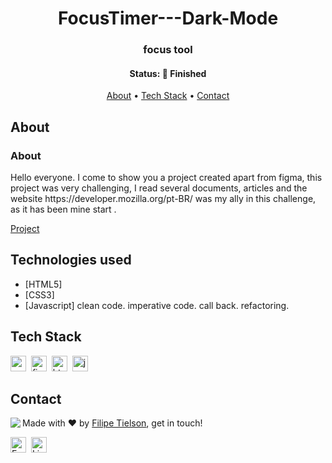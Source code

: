 <h1 align="center">
	FocusTimer---Dark-Mode
</h1>

<h3 align="center">
	focus tool
</h3>

<h4 align="center">
	Status: 🚀 Finished
</h4>

<p align="center">
	<a href="#about">About</a> •
	<a href="#tech-stack">Tech Stack</a> •
	<a href="#contact">Contact</a> 
</p>

## About
### About

<p> Hello everyone.
           I come to show you a project created apart from figma, this project was very challenging, I read several documents, articles and the website https://developer.mozilla.org/pt-BR/ was my ally in this challenge, as it has been mine start .

<a href="https://tielson.github.io/FocusTimer---Dark-Mode/" target="_blank">Project</a>        
</p>

## Technologies used

- [HTML5]
- [CSS3]
- [Javascript]
 clean code.
 imperative code.
 call back.
 refactoring.

## Tech Stack
<img src="https://img.shields.io/badge/Css3-05122A?style=flat&logo=css3" alt="css3 Badge" height="25">&nbsp;
<img src="https://img.shields.io/badge/Figma-05122A?style=flat&logo=figma" alt="figma Badge" height="25">&nbsp;
<img src="https://img.shields.io/badge/Html5-05122A?style=flat&logo=html5" alt="html5 Badge" height="25">&nbsp;
<img src="https://img.shields.io/badge/Javascript-05122A?style=flat&logo=javascript" alt="javascript Badge" height="25">&nbsp;

## Contact
<img align="left" src="https://avatars.githubusercontent.com/Tielson?size=100">

Made with ❤️ by [Filipe Tielson](https://github.com/Tielson), get in touch!

<a href="mailto:filipe_thielsom@hotmail.com" target="_blank"><img src="https://img.shields.io/badge/Email-D14836?style=flat&logo=gmail&logoColor=white" alt="Email Badge" height="25"></a>&nbsp;
<a href="https://www.linkedin.com/in/linkedin.com/in/filipe-tielson-developer/" target="_blank"><img src="https://img.shields.io/badge/Linkedin-0077B5?style=flat&logo=linkedin&logoColor=white" alt="LinkedIn Badge" height="25"></a>&nbsp;

<br clear="left"/>
